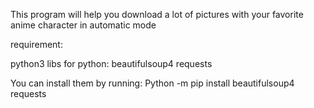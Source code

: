 This program will help you download a lot of pictures with your favorite anime character in automatic mode

requirement:

python3
libs for python:
beautifulsoup4
requests


You can install them by running:
Python -m pip install beautifulsoup4 requests
